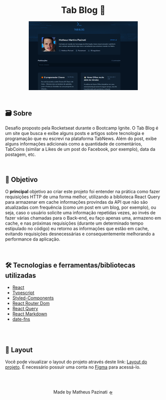 <h1 align="center">Tab Blog 📑</h1>
<p align="center">
  <img align="center" src="src/.github/readme-banner.png" width="70%">
</p>
<br>
<h2>🗃️ Sobre</h2>
<p>Desafio proposto pela Rocketseat durante o Bootcamp Ignite. O Tab Blog é um site que busca e exibe alguns posts e artigos sobre tecnologia e programação que eu escrevi na plataforma TabNews. Além do post, exibe alguns informações adicionais como a quantidade de comentários, TabCoins (similar a Likes de um post do Facebook, por exemplo), data da postagem, etc.</p>
<br>
<h2>🎯 Objetivo</h2>
<p>O <strong>principal</strong> objetivo ao criar este projeto foi entender na prática como fazer requisições HTTP de uma forma melhor, utilizando a biblioteca React Query para armazenar em cache informações provindas da API que não são atualizadas com frequência (como um post em um blog, por exemplo), ou seja, caso o usuário solicite uma informação repetidas vezes, ao invés de fazer várias chamadas para o Back-end, eu faço apenas uma, armazeno em cache, e nas próximas requisições (durante um determinado tempo estipulado no código) eu retorno as informações que estão em cache, evitando requisições desnecessárias e consequentemente melhorando a performance da aplicação.</p>
<br>
<h2>🛠️ Tecnologias e ferramentas/bibliotecas utilizadas</h2>
<ul>
  <li><a href="https://pt-br.reactjs.org/">React</a></li>
  <li><a href="https://www.typescriptlang.org/">Typescript</a></li>
  <li><a href="https://styled-components.com/">Styled-Components</a></li>
  <li><a href="https://reactrouter.com/en/main">React Router Dom</a></li>
  <li><a href="https://react-query-v3.tanstack.com/">React Query</a></li>
  <li><a href="https://github.com/remarkjs/react-markdown">React Markdown</a></li>
  <li><a href="https://date-fns.org/">date-fns</a></li>
</ul>
<br>
<br>
<h2>🔖 Layout</h2>
<p>Você pode visualizar o layout do projeto através deste link: <a href="https://www.figma.com/file/zVMax10gO3GqHzJWrxUusI/GitHub-Blog-(Community)?node-id=0%3A1">Layout do projeto</a>. É necessário possuir uma conta no <a href="https://figma.com">Figma</a> para acessá-lo.</p>
<br>
<br>
<p align="center">Made by Matheus Pazinati 🛸</p>